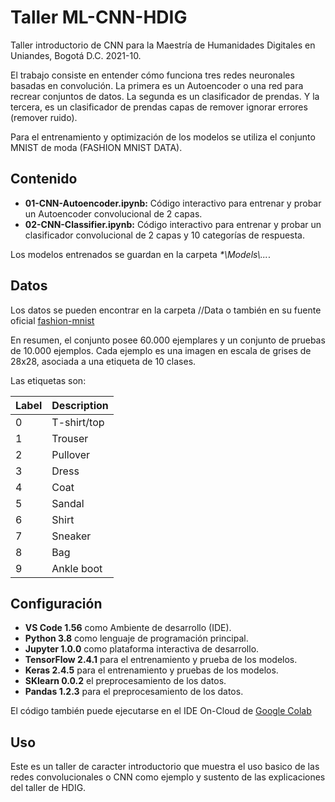 # Taller ML-CNN-HDIG

Taller introductorio de CNN para la Maestría de Humanidades Digitales en Uniandes, Bogotá D.C. 2021-10.

El trabajo consiste en entender cómo funciona tres redes neuronales basadas en convolución. La primera es un Autoencoder o una red para recrear conjuntos de datos. La segunda es un clasificador de prendas. Y la tercera, es un clasificador de prendas capas de remover ignorar errores (remover ruido).

Para el entrenamiento y optimización de los modelos se utiliza el conjunto MNIST de moda (FASHION MNIST DATA).

## Contenido

* **01-CNN-Autoencoder.ipynb:** Código interactivo para entrenar y probar un Autoencoder convolucional de 2 capas.
* **02-CNN-Classifier.ipynb:** Código interactivo para entrenar y probar un clasificador convolucional de 2 capas y 10 categorías de respuesta.

Los modelos entrenados se guardan en la carpeta _\*\\Models\\..._.

## Datos

Los datos se pueden encontrar en la carpeta //Data o también en su fuente oficial [fashion-mnist](https://github.com/zalandoresearch/fashion-mnist)

En resumen, el conjunto posee 60.000 ejemplares y un conjunto de pruebas de 10.000 ejemplos. Cada ejemplo es una imagen en escala de grises de 28x28, asociada a una etiqueta de 10 clases.

Las etiquetas son:

| Label | Description |
| ------------- | ------------- |
| 0 | T-shirt/top |
| 1 | Trouser |
| 2 | Pullover |
| 3 | Dress |
| 4 | Coat |
| 5 | Sandal |
| 6 | Shirt |
| 7 | Sneaker |
| 8 | Bag |
| 9 | Ankle boot |

## Configuración

* **VS Code 1.56** como Ambiente de desarrollo (IDE).
* **Python 3.8** como lenguaje de programación principal.
* **Jupyter 1.0.0** como plataforma interactiva de desarrollo.
* **TensorFlow 2.4.1** para el entrenamiento y prueba de los modelos.
* **Keras 2.4.5** para el entrenamiento y pruebas de los modelos.
* **SKlearn 0.0.2** el preprocesamiento de los datos.
* **Pandas 1.2.3** para el preprocesamiento de los datos.

El código también puede ejecutarse en el IDE On-Cloud de [Google Colab](https://colab.research.google.com/notebooks/)

## Uso

Este es un taller de caracter introductorio que muestra el uso basico de las redes convolucionales o CNN como ejemplo y sustento de las explicaciones del taller de HDIG.
